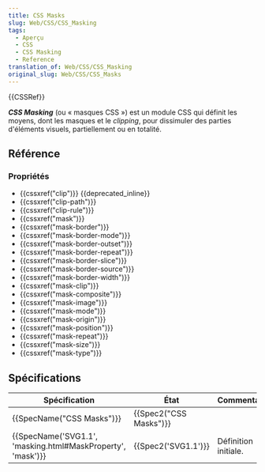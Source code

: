 ```yaml
---
title: CSS Masks
slug: Web/CSS/CSS_Masking
tags:
  - Aperçu
  - CSS
  - CSS Masking
  - Reference
translation_of: Web/CSS/CSS_Masking
original_slug: Web/CSS/CSS_Masks
---
```

{{CSSRef}}

**_CSS Masking_** (ou « masques CSS ») est un module CSS qui définit les moyens, dont les masques et le _clipping_, pour dissimuler des parties d'éléments visuels, partiellement ou en totalité.

## Référence

### Propriétés

- {{cssxref("clip")}} {{deprecated_inline}}
- {{cssxref("clip-path")}}
- {{cssxref("clip-rule")}}
- {{cssxref("mask")}}
- {{cssxref("mask-border")}}
- {{cssxref("mask-border-mode")}}
- {{cssxref("mask-border-outset")}}
- {{cssxref("mask-border-repeat")}}
- {{cssxref("mask-border-slice")}}
- {{cssxref("mask-border-source")}}
- {{cssxref("mask-border-width")}}
- {{cssxref("mask-clip")}}
- {{cssxref("mask-composite")}}
- {{cssxref("mask-image")}}
- {{cssxref("mask-mode")}}
- {{cssxref("mask-origin")}}
- {{cssxref("mask-position")}}
- {{cssxref("mask-repeat")}}
- {{cssxref("mask-size")}}
- {{cssxref("mask-type")}}

## Spécifications

| Spécification                                                                    | État                         | Commentaires         |
| -------------------------------------------------------------------------------- | ---------------------------- | -------------------- |
| {{SpecName("CSS Masks")}}                                                 | {{Spec2("CSS Masks")}} |                      |
| {{SpecName('SVG1.1', 'masking.html#MaskProperty', 'mask')}} | {{Spec2('SVG1.1')}}     | Définition initiale. |

